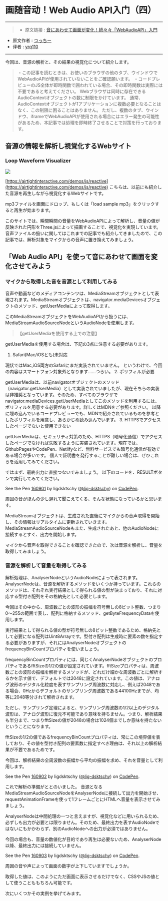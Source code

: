 # 画随音动！Web Audio API入门（四）

***

>* 原文链接 : [音にあわせて画面が変化！続々々「WebAudioAPI」入門](https://liginc.co.jp/310761)
* 原文作者 : [つっちー](http://liginc.co.jp/member/member_detail?user=tsuchiya)
* 译者 : [yrq110](https://github.com/yrq110)

***

今回は、音源の解析と、その結果の視覚化について紹介します。

> ・この記事を読むときは、お使いのブラウザの他のタブ、ウインドウでWebAudioAPIが使用されていないことをご確認願います。
・コードプレビューのJS全体が即時関数で囲われている場合、その即時関数は実際には不要であると考えてください。
> Webブラウザは同時に存在できるAudioContextオブジェクトの数に制限をかけています。
通常、AudioContextオブジェクトが1アプリケーションに複数必要となることはなく、この制限に困ることはありません。
ただし、複数のタブ、ウインドウ、iframeでWebAudioAPIが使用される場合にはエラー発生の可能性があるため、本記事では処理を即時終了させることで対策を行っております。

## 音源の情報を解析し視覚化するWebサイト
### Loop Waveform Visualizer

![](https://cdn.liginc.co.jp/wp-content/uploads/2016/06/waa03.png)

[https://airtightinteractive.com/demos/js/reactive](https://airtightinteractive.com/demos/js/reactive)
こちらは、以前にも紹介した音源を再生しながら視覚化するWebサイトです。

mp3ファイルを画面にドロップ、もしくは「load sample mp3」をクリックすると再生が始まります。

このサイトでは、瞬間瞬間の音量をWebAudioAPIによって解析し、音量の値が反映された円形をThree.jsによって描画することで、視覚化を実現しています。
音声ファイルの扱いに関してはこれまでの記事でも紹介してきましたので、この記事では、解析対象をマイクからの音声に置き換えてみましょう。

## 「Web Audio API」を使って音にあわせて画面を変化させてみよう

### マイクから取得した音を音源として利用してみる

音声や動画などのメディアコンテンツは、MediaStreamオブジェクトとして表現されます。MediaStreamオブジェクトは、navigator.mediaDevicesオブジェクトのメソッド、getUserMediaによって取得します。

このMediaStreamオブジェクトをWebAudioAPIから扱うには、MediaStreamAudioSourceNodeというAudioNodeを使用します。

>【getUserMediaを使用する上での注意】

getUserMediaを使用する場合は、下記の3点に注意する必要があります。

1. Safari(Mac/iOSとも)未対応

  現状ではMac,iOS両方のSafariにまだ実装されていません。
  というわけで、今回の内容はスマートフォン対象外となります……つらい。
2. ポリフィルが必要

  getUserMediaは、以前navigatorオブジェクトのメソッド（navigator.getUserMedia）として実装されていましたが、現在そちらの実装は非推奨となっています。そのため、すべてのブラウザでnavigator.mediaDevices.getUserMediaとしてこのメソッドを利用するには、ポリフィルを用意する必要があります。詳しくはMDNをご参照ください。
  以降に埋め込んでいるコードプレビューでも、MDNで紹介されているものを参考としたポリフィルを用意し、あらかじめ読み込んでいます。
3. HTTPSでアクセスしたページでないと使用できない

  getUserMediaは、セキュリティ対策のため、HTTPS（暗号化通信）でアクセスしたページでなければ失敗するように実装されています。現在では、GithubPagesやCodePen、Netlifyなど、無料サービスでも暗号化通信が有効である場合が多いです。
  個人で証明書を発行することが難しい場合は、ぜひこれらを活用してみてください。

ではまず、最終出力に直接つないでみましょう。
以下のコードを、RESULTボタンで実行してみてください。

<p data-height="265" data-theme-id="0" data-slug-hash="jrbJGX" data-default-tab="js" data-user="lig-dsktschy" data-embed-version="2" data-pen-title="160901" class="codepen">See the Pen <a href="http://codepen.io/lig-dsktschy/pen/jrbJGX/">160901</a> by ligdsktschy (<a href="http://codepen.io/lig-dsktschy">@lig-dsktschy</a>) on <a href="http://codepen.io">CodePen</a>.</p>
<script async src="https://production-assets.codepen.io/assets/embed/ei.js"></script>

周囲の音がほんの少し遅れて聞こえてくる、そんな状態になっているかと思います。

MediaStreamオブジェクトは、生成された直後にマイクからの音声取得を開始し、その情報はリアルタイムに更新されていきます。MediaStreamAudioSourceNodeもまた、生成されたあと、他のAudioNodeに接続するとすぐ、出力を開始します。

マイクから音声を取得できることを確認できたので、次は音源を解析し、音量を取得してみましょう。

### 音源を解析して音量を取得してみる

解析処理は、AnalyserNodeというAudioNodeによって表されます。
AnalyserNodeは、音源を解析するメソッドをいくつか持っています。これらのメソッドは、それぞれ実行結果として得られる値の型が決まっており、それに対応する型付き配列をその格納先として必要とします。

今回はその中から、周波数ごとの波形の振幅を符号無しの8ビット整数、つまり0～255の範囲で表し、配列に格納するメソッド、getByteFrequencyDataを使用します。

実行結果として得られる値の型が符号無しの8ビット整数であるため、格納先として必要になる配列はUint8Arrayです。型付き配列は生成時に要素の数を指定する必要がありますが、それにはAnalyserNodeオブジェクトのfrequencyBinCountプロパティを使いましょう。

frequencyBinCountプロパティには、同じくAnalyserNodeオブジェクトのプロパティであるfftSizeの1/2の値が設定されています。fftSizeプロパティは、周波数ごとの波形の振幅を解析するメソッドが、どれだけ細かな周波数ごとに解析するかを示す値で、デフォルトでは2048に設定されています。この値は、アナログ波形のデジタル化粒度を表すサンプリング周波数に対応し、例えば2048である場合、0Hzからデフォルトのサンプリング周波数である44100Hzまでが、均等に2048等分されて解析されます。

ただし、サンプリング定理によると、サンプリング周波数の1/2以上のデジタル波形は、アナログ波形に復元不可能であり意味を持ちません。つまり、解析結果も半分まで、つまりfftSizeの値が2048の場合は1024個までしか意味を持たないということになります。

fftSizeの1/2の値であるfrequencyBinCountプロパティは、常にこの境界値を表しており、その値を型付き配列の要素数に指定すべき理由は、それ以上の解析結果が不要であるためです。

今回は、解析結果の全周波数の振幅から平均の振幅を求め、それを音量として利用します。

<p data-height="265" data-theme-id="0" data-slug-hash="vXLYVZ" data-default-tab="js" data-user="lig-dsktschy" data-embed-version="2" data-pen-title="160902" class="codepen">See the Pen <a href="http://codepen.io/lig-dsktschy/pen/vXLYVZ/">160902</a> by ligdsktschy (<a href="http://codepen.io/lig-dsktschy">@lig-dsktschy</a>) on <a href="http://codepen.io">CodePen</a>.</p>
<script async src="https://production-assets.codepen.io/assets/embed/ei.js"></script>

これで解析の準備がととのいました。
音源となるMediaStreamAudioSourceNodeをAnalyserNodeに接続して出力を開始させ、requestAnimationFrameを使って1フレームごとにHTMLへ音量を表示させてみましょう。

AnalyserNodeは中間処理の一つと言えますが、視覚化などに用いられるため、必ずしも出力が必要とは限りません。そのため、最終出力を表すAudioNodeではないにもかかわらず、別のAudioNodeへの出力が必須ではありません。

今回の場合も、音量の数値化が目的であり再生は必要ないため、AnalyserNode以降、最終出力には接続していません。

<p data-height="265" data-theme-id="0" data-slug-hash="bwENGz" data-default-tab="js,result" data-user="lig-dsktschy" data-embed-version="2" data-pen-title="160903" class="codepen">See the Pen <a href="http://codepen.io/lig-dsktschy/pen/bwENGz/">160903</a> by ligdsktschy (<a href="http://codepen.io/lig-dsktschy">@lig-dsktschy</a>) on <a href="http://codepen.io">CodePen</a>.</p>
<script async src="https://production-assets.codepen.io/assets/embed/ei.js"></script>

周囲の音や声によって画面の数字が上下していますでしょうか。

取得した値は、このようにただ画面に表示させるだけでなく、CSSやJSの値として使うことももちろん可能です。

次にいくつかその実例を挙げてみます。
